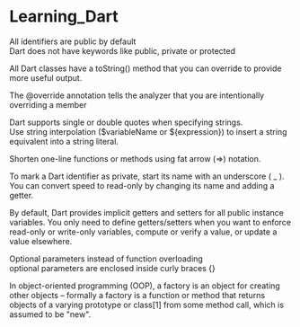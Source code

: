 # Learning_Dart

All identifiers are public by default   
Dart does not have keywords like public, private or protected    

 All Dart classes have a toString() method that you can override to provide more useful output.    

 The @override annotation tells the analyzer that you are intentionally overriding a member    

 Dart supports single or double quotes when specifying strings.     
 Use string interpolation ($variableName or ${expression}) to insert a string equivalent into a string literal.    

 Shorten one-line functions or methods using fat arrow (=>) notation.     


 To mark a Dart identifier as private, start its name with an underscore ( _ ). You can convert speed to read-only by changing its name and adding a getter.    

 By default, Dart provides implicit getters and setters for all public instance variables. You only need to define getters/setters when you want to enforce read-only or write-only variables, compute or verify a value, or update a value elsewhere.     


Optional parameters instead of function overloading  
optional parameters are enclosed inside curly braces {}    



  In object-oriented programming (OOP), a factory is an object for creating other objects – formally a factory is a function or method that returns objects of a varying prototype or class[1] from some method call, which is assumed to be "new".   

  
